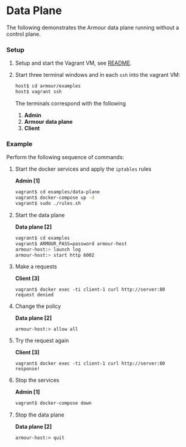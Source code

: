 Data Plane
==========

The following demonstrates the Armour data plane running without a control plane.

### Setup

1. Setup and start the Vagrant VM, see [README](../README.md).
1. Start three terminal windows and in each `ssh` into the vagrant VM:

   ```sh
   host$ cd armour/examples
   host$ vagrant ssh
   ```

	The terminals correspond with the following
	
	1. **Admin**
	1. **Armour data plane**
	1. **Client**

### Example

Perform the following sequence of commands:

1. Start the docker services and apply the `iptables` rules

	**Admin [1]**

	```sh
	vagrant$ cd examples/data-plane
	vagrant$ docker-compose up -d
	vagrant$ sudo ./rules.sh
	```

1. Start the data plane

	**Data plane [2]**

	```sh
	vagrant$ cd examples
	vagrant$ ARMOUR_PASS=password armour-host
	armour-host:> launch log
	armour-host:> start http 6002
	```

1. Make a requests
	
	**Client [3]**
	
	```
   vagrant$ docker exec -ti client-1 curl http://server:80
   request denied
	```

1. Change the policy

	**Data plane [2]**

	```
	armour-host:> allow all
	```

1. Try the request again
	
	**Client [3]**
	
	```
   vagrant$ docker exec -ti client-1 curl http://server:80
   response!
	```
	
1. Stop the services

	**Admin [1]**

	```sh
	vagrant$ docker-compose down
	```

1. Stop the data plane

	**Data plane [2]**

	```
	armour-host:> quit
	```
